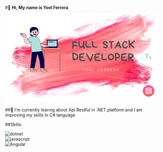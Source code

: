 #👋 **Hi, My name is Yoel Ferrera**

![banner](./banner.png)

##🌱 I’m currently learnig about Api Restful in .NET platform and I am improving my skills in C# language

##Skills:

![dotnet](https://img.shields.io/badge/.NET-3D0C84?style=for-the-badge&logo=dotnet&logoColor=white&labelColor=101010)</br>
![javascript](https://img.shields.io/badge/Javascript-yellow?style=for-the-badge&logo=appveyor&logoColor=white&labelColor=#FFE500)</br>
![Angular](https://img.shields.io/badge/Angular-red?style=for-the-badge&log=angular&logoColor=white&labelColor=#a6120d)</br>
